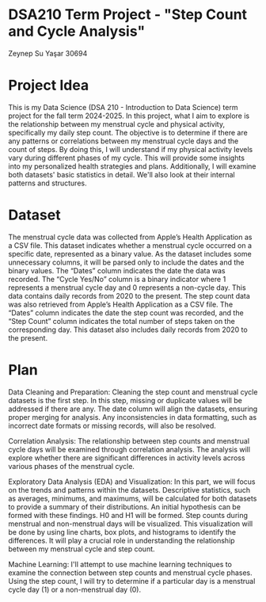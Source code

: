 # DSA210 Term Project - "Step Count and Cycle Analysis"
Zeynep Su Yaşar 30694

# Project Idea
This is my Data Science (DSA 210 - Introduction to Data Science) term project for the fall term 2024-2025. In this project, what I aim to explore is the relationship between my menstrual cycle and physical activity, specifically my daily step count. The objective is to determine if there are any patterns or correlations between my menstrual cycle days and the count of steps. By doing this, I will understand if my physical activity levels vary during different phases of my cycle. This will provide some insights into my personalized health strategies and plans. Additionally, I will examine both datasets' basic statistics in detail. We'll also look at their internal patterns and structures.

# Dataset
The menstrual cycle data was collected from Apple’s Health Application as a CSV file. This dataset indicates whether a menstrual cycle occurred on a specific date, represented as a binary value. As the dataset includes some unnecessary columns, it will be parsed only to include the dates and the binary values. The “Dates” column indicates the date the data was recorded. The “Cycle Yes/No” column is a binary indicator where 1 represents a menstrual cycle day and 0 represents a non-cycle day. This data contains daily records from 2020 to the present.
The step count data was also retrieved from Apple’s Health Application as a CSV file. The “Dates” column indicates the date the step count was recorded, and the “Step Count” column indicates the total number of steps taken on the corresponding day. This dataset also includes daily records from 2020 to the present.

# Plan
Data Cleaning and Preparation:
Cleaning the step count and menstrual cycle datasets is the first step. In this step, missing or duplicate values will be addressed if there are any. The date column will align the datasets, ensuring proper merging for analysis. Any inconsistencies in data formatting, such as incorrect date formats or missing records, will also be resolved.

Correlation Analysis:
The relationship between step counts and menstrual cycle days will be examined through correlation analysis. The analysis will explore whether there are significant differences in activity levels across various phases of the menstrual cycle.

Exploratory Data Analysis (EDA) and Visualization:
In this part, we will focus on the trends and patterns within the datasets. Descriptive statistics, such as averages, minimums, and maximums, will be calculated for both datasets to provide a summary of their distributions. An initial hypothesis can be formed with these findings. H0 and H1 will be formed. Step counts during menstrual and non-menstrual days will be visualized. This visualization will be done by using line charts, box plots, and histograms to identify the differences. It will play a crucial role in understanding the relationship between my menstrual cycle and step count. 

Machine Learning:
I'll attempt to use machine learning techniques to examine the connection between step counts and menstrual cycle phases. Using the step count, I will try to determine if a particular day is a menstrual cycle day (1) or a non-menstrual day (0).

